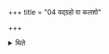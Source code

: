 +++
title = "04 यद्ग्रहो वा कलशो"

+++

<details><summary>थिते</summary>

यद्ग्रहो वा कलशो वोपदस्येदाग्रयणाद्गृह्णीयादन्याञ्छुक्राद्ध्रुवाच्च ४
</details>
